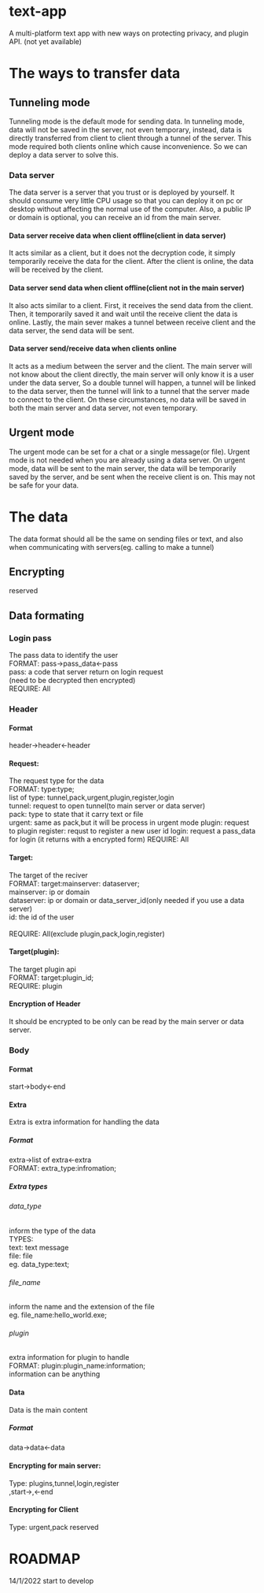 # text-app
A multi-platform text app with new ways on protecting privacy, and plugin API. (not yet available)

# The ways to transfer data

## Tunneling mode
Tunneling mode is the default mode for sending data.
In tunneling mode, data will not be saved in the server, not even temporary,
instead, data is directly transferred from client to client through a tunnel of the server.
This mode required both clients online which cause inconvenience.
So we can deploy a data server to solve this.
### Data server
The data server is a server that you trust or is deployed by yourself.
It should consume very little CPU usage
so that you can deploy it on pc or desktop without affecting the normal use of the computer.
Also, a public IP or domain is optional,
you can receive an id from the main server.

#### Data server receive data when client offline(client in data server)
It acts similar as a client,
but it does not the decryption code,
it simply temporarily receive the data for the client.
After the client is online,
the data will be received by the client.

#### Data server send data when client offline(client not in the main server)
It also acts similar to a client.
First,
it receives the send data from the client.
Then,
it temporarily saved it and wait until the receive client the data is online.
Lastly,
the main sever makes a tunnel between receive client and the data server,
the send data will be sent.

#### Data server send/receive data when clients online
It acts as a medium between the server and the client.
The main server will not know about the client directly,
the main server will only know it is a user under the data server,
So a double tunnel will happen,
a tunnel will be linked to the data server,
then the tunnel will link to a tunnel that the server made to connect to the client.
On these circumstances,
no data will be saved in both the main server and data server, not even temporary.

## Urgent mode
The urgent mode can be set for a chat or a single message(or file).
Urgent mode is not needed when you are already using a data server.
On urgent mode,
data will be sent to the main server,
the data will be temporarily saved by the server,
and be sent when the receive client is on.
This may not be safe for your data.

# The data
The data format should all be the same on sending files or text,
and also when communicating with servers(eg. calling to make a tunnel)

## Encrypting
reserved

## Data formating
### Login pass
The pass data to identify the user<br>
FORMAT: pass->pass_data<-pass<br>
pass: a code that server return on login request<br>
(need to be decrypted then encrypted)<br>
REQUIRE: All
### Header
#### Format
header->header<-header
#### Request: 
The request type for the data<br>
FORMAT: type:type;<br>
list of type: tunnel,pack,urgent,plugin,register,login<br>
tunnel: request to open tunnel(to main server or data server)<br>
pack: type to state that it carry text or file<br>
urgent: same as pack,but it will be process in urgent mode
plugin: request to plugin
register: requst to register a new user id
login: request a pass_data for login
(it returns with a encrypted form)
REQUIRE: All

#### Target: 
The target of the reciver<br>
FORMAT: target:mainserver: dataserver;<br>
mainserver: ip or domain<br>
dataserver: ip or domain or data_server_id(only needed if you use a data server)<br>
id: the id of the user<br><br>
REQUIRE: All(exclude plugin,pack,login,register)

#### Target(plugin): 
The target plugin api<br>
FORMAT: target:plugin_id;<br>
REQUIRE: plugin

#### Encryption of Header
It should be encrypted to be only can be read by the main server or data server.

### Body

#### Format
start->body<-end
#### Extra
Extra is extra information for handling the data
##### Format
extra->list of extra<-extra<br>
FORMAT: extra_type:infromation;
##### Extra types
###### data_type
inform the type of the data<br>
TYPES:<br>
text: text message<br>
file: file<br>
eg. data_type:text;
###### file_name
inform the name and the extension of the file<br>
eg. file_name:hello_world.exe;
###### plugin
extra information for plugin to handle<br>
FORMAT: plugin:plugin_name:information;<br>
information can be anything
#### Data
Data is the main content<br>
##### Format
data->data<-data

#### Encrypting for main server: 
Type: plugins,tunnel,login,register<br>
,start->,<-end
#### Encrypting for Client
Type: urgent,pack
reserved

# ROADMAP
14/1/2022 start to develop
